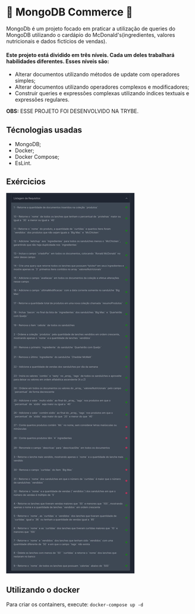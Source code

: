 # 🍔 MongoDB Commerce 🍔

MongoDb é um projeto focado em praticar a utilização de queries do MongoDB utilizando o cardápio do McDonald's(ingredientes, valores nutricionais e dados fictícios de vendas).

#### Este projeto está dividido em três níveis. Cada um deles trabalhará habilidades diferentes. Esses níveis são:
* Alterar documentos utilizando métodos de update com operadores simples;
* Alterar documentos utilizando operadores complexos e modificadores;
* Construir queries e expressões complexas utilizando índices textuais e expressões regulares.

<strong>OBS:</strong> ESSE PROJETO FOI DESENVOLVIDO NA TRYBE.

## Técnologias usadas
* MongoDB;
* Docker;
* Docker Compose;
* EsLint.

## Exércicios

<img alt="imagem-requisitos-do-projeto" src="/requisitos.jpg">

## Utilizando o docker
Para criar os containers, execute: `docker-compose up -d`

